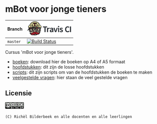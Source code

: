 # mBot voor jonge tieners

Branch|[![Travis CI logo](TravisCI.png)](https://travis-ci.org)
---|---
`master`|[![Build Status](https://travis-ci.org/richelbilderbeek/mbot_voor_jonge_tieners.svg?branch=master)](https://travis-ci.org/richelbilderbeek/mbot_voor_jonge_tieners)

Cursus 'mBot voor jonge tieners'. 

 * [boeken](boeken/README.md): download hier de boeken op A4 of A5 formaat
 * [hoofdstukken](hoofdstukken/README.md): dit zijn de losse hoofdstukken
 * [scripts](scripts/README.md): dit zijn scripts om van de hoofdstukken de boeken te maken
 * [veelgestelde vragen](faq.md): hier staan de veel gestelde vragen

## Licensie

![CC-BY-NC-SA](CC-BY-NC-SA.png)

```
(C) Richèl Bilderbeek en alle docenten en alle leerlingen
```


